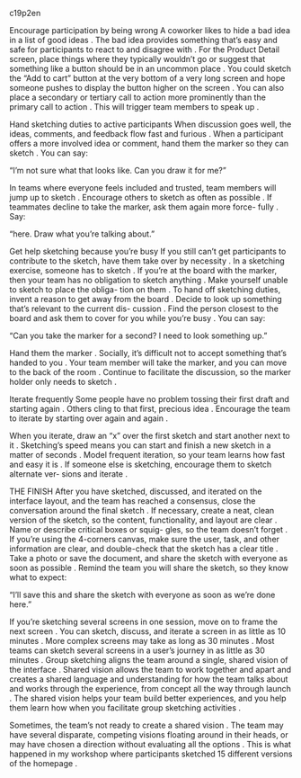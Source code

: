c19p2en

Encourage participation by being wrong
A coworker likes to hide a bad idea in a list of good ideas . The bad idea provides something that’s easy and safe for participants to react to and disagree with .
For the Product Detail screen, place things where they typically wouldn’t go or suggest that something like a button should be in an uncommon place . You could sketch the “Add to cart” button at the very bottom of a very long screen and hope someone pushes to display the button higher on the screen . You can also place a secondary or tertiary call to action more prominently than the primary call to action . This will trigger team members to speak up .


Hand sketching duties to active participants
When discussion goes well, the ideas, comments,  and  feedback  flow fast and furious . When a participant offers a more involved idea or comment, hand them the marker so they can sketch . You can say:

“I’m not sure what that looks like. Can you draw it for me?”

In teams where everyone feels included and  trusted,  team  members  will jump up to sketch . Encourage others to sketch as often as possible . If teammates decline to take the marker, ask them again more force-   fully . Say:

“here. Draw what you’re talking about.”

Get help sketching because you’re busy
If you still can’t get participants to contribute to the sketch, have them take over by necessity . In a sketching exercise, someone has to sketch .  If you’re at the board with the marker, then your team has no obligation  to sketch anything . Make yourself unable to sketch to place the obliga- tion on them .
To hand off sketching duties, invent a reason to  get  away  from  the board . Decide to look up something that’s relevant to the current dis- cussion . Find the person closest to the board and ask them to cover for you while you’re busy . You can say:

“Can you take the marker for a second? I need to look something up.”

Hand them the marker . Socially, it’s difficult not to accept something that’s handed to you . Your team member will take the marker, and you can move to the back of the room . Continue to facilitate the discussion, so the marker holder only needs to sketch .

Iterate frequently
Some people have no problem tossing their first  draft  and  starting  again . Others cling to that first, precious idea . Encourage the team to iterate by starting over again and again .


When you iterate, draw an “x” over the first sketch and start another   next to it . Sketching’s speed means you can start and finish  a  new sketch in a matter of seconds . Model frequent iteration, so your team learns how fast and easy it is .
If someone else is sketching, encourage them to sketch alternate ver- sions and iterate .

THE FINISH
After you have sketched, discussed, and iterated on the interface layout, and the team has reached a consensus, close the conversation around the final sketch .
If necessary, create a neat, clean version of the sketch, so the content, functionality, and layout are clear . Name or describe critical boxes or squig- gles, so the team doesn’t forget . If you’re using the 4-corners canvas, make sure the user, task, and other information are clear, and double-check that the sketch has a clear title . Take a photo or save the document, and share the sketch with everyone as soon as possible .
Remind the team you will share the sketch, so they know what to expect:

“I’ll save this and share the sketch with everyone as soon as we’re done here.”

If you’re  sketching several screens in one session, move on to frame     the next screen . You can sketch, discuss, and iterate a screen in as little  as 10 minutes . More complex screens may take as long as 30 minutes . Most teams can sketch several screens in a user’s journey in as little as  30 minutes .
Group sketching aligns the team around a single, shared vision of the interface . Shared vision allows the team to work together and apart and creates a shared language and understanding for how the team talks about and works through the experience, from concept all the way through launch . The shared vision helps your team build better experiences, and you help them learn how when you facilitate group sketching activities .


Sometimes, the team’s not ready to create a shared vision .  The team  may have several  disparate,  competing  visions  floating  around  in  their heads, or may have chosen a direction without evaluating all the options . This is what happened in my workshop where participants sketched 15 different versions of the homepage .